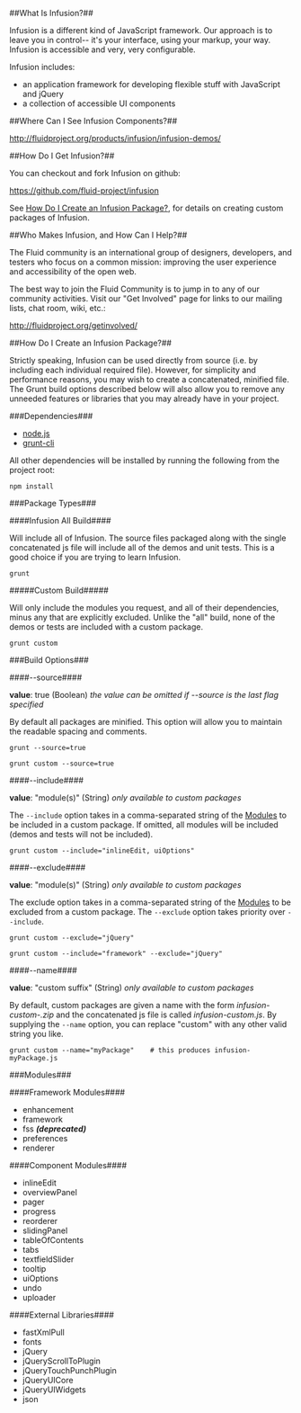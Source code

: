 
##What Is Infusion?##

Infusion is a different kind of JavaScript framework. Our approach is to leave you in control-- it's your interface, using your markup, your way. Infusion is accessible and very, very configurable.

Infusion includes:
* an application framework for developing flexible stuff with JavaScript and jQuery
* a collection of accessible UI components


##Where Can I See Infusion Components?##

<http://fluidproject.org/products/infusion/infusion-demos/>


##How Do I Get Infusion?##

You can checkout and fork Infusion on github:

<https://github.com/fluid-project/infusion>

See [How Do I Create an Infusion Package?](#how-do-i-create-an-infusion-package), for details on creating custom packages of Infusion.

##Who Makes Infusion, and How Can I Help?##

The Fluid community is an international group of designers, developers, and testers who focus on a common mission: improving the user experience and accessibility of the open web.

The best way to join the Fluid Community is to jump in to any of our community activities. Visit our "Get Involved" page for links to our mailing lists, chat room, wiki, etc.:

<http://fluidproject.org/getinvolved/>


##How Do I Create an Infusion Package?##

Strictly speaking, Infusion can be used directly from source (i.e. by including each individual required file). However, for simplicity and performance reasons, you may wish to create a concatenated, minified file. The Grunt build options described below will also allow you to remove any unneeded features or libraries that you may already have in your project.

###Dependencies###

* [node.js](http://nodejs.org/)
* [grunt-cli](http://gruntjs.com/)

All other dependencies will be installed by running the following from the project root:

    npm install

###Package Types###

####Infusion All Build####

Will include all of Infusion. The source files packaged along with the single concatenated js file will include all of the demos and unit tests. This is a good choice if you are trying to learn Infusion.

    grunt

#####Custom Build#####

Will only include the modules you request, and all of their dependencies, minus any that are explicitly excluded. Unlike the "all" build, none of the demos or tests are included with a custom package.

    grunt custom

###Build Options###

####--source####

__value__: true (Boolean)
_the value can be omitted if --source is the last flag specified_

By default all packages are minified. This option will allow you to maintain the readable spacing and comments.

    grunt --source=true

    grunt custom --source=true

####--include####

__value__: "module(s)" (String)
_only available to custom packages_

The `--include` option takes in a comma-separated string of the [Modules](#modules) to be included in a custom package. If omitted, all modules will be included (demos and tests will not be included).

    grunt custom --include="inlineEdit, uiOptions"

####--exclude####

__value__: "module(s)" (String)
_only available to custom packages_

The exclude option takes in a comma-separated string of the [Modules](#modules) to be excluded from a custom package. The `--exclude` option takes priority over `--include`.

    grunt custom --exclude="jQuery"

    grunt custom --include="framework" --exclude="jQuery"

####--name####

__value__: "custom suffix" (String)
_only available to custom packages_

By default, custom packages are given a name with the form _infusion-custom-<version>.zip_ and the concatenated js file is called _infusion-custom.js_. By supplying the `--name` option, you can replace "custom" with any other valid string you like.

    grunt custom --name="myPackage"    # this produces infusion-myPackage.js

###Modules###

####Framework Modules####

* enhancement
* framework
* fss _**(deprecated)**_
* preferences
* renderer

####Component Modules####

* inlineEdit
* overviewPanel
* pager
* progress
* reorderer
* slidingPanel
* tableOfContents
* tabs
* textfieldSlider
* tooltip
* uiOptions
* undo
* uploader

####External Libraries####

* fastXmlPull
* fonts
* jQuery
* jQueryScrollToPlugin
* jQueryTouchPunchPlugin
* jQueryUICore
* jQueryUIWidgets
* json
